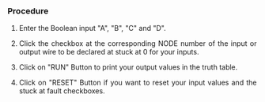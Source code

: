 ### Procedure
<span style="text-align: justify;">

1. Enter the Boolean input "A", "B", "C" and "D".

2. Click the checkbox at the corresponding NODE number of the input or output wire to be declared at stuck at 0 for your inputs.

3. Click on "RUN" Button to print your output values in the truth table.

4. Click on "RESET" Button if you want to reset your input values and the stuck at fault checkboxes.

</span>

